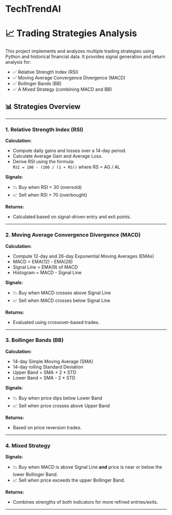 # TechTrendAI

# 📈 Trading Strategies Analysis

This project implements and analyzes multiple trading strategies using Python and historical financial data. It provides signal generation and return analysis for:

- ✅ Relative Strength Index (RSI)
- ✅ Moving Average Convergence Divergence (MACD)
- ✅ Bollinger Bands (BB)
- ✅ A Mixed Strategy (combining MACD and BB)

## 📊 Strategies Overview

---

### 1. **Relative Strength Index (RSI)**

**Calculation:**
- Compute daily gains and losses over a 14-day period.
- Calculate Average Gain and Average Loss.
- Derive RSI using the formula:  
  `RSI = 100 - (100 / (1 + RS))` where RS = AG / AL

**Signals:**
- 📉 Buy when RSI < 30 (oversold)
- 📈 Sell when RSI > 70 (overbought)

**Returns:**
- Calculated based on signal-driven entry and exit points.

---

### 2. **Moving Average Convergence Divergence (MACD)**

**Calculation:**
- Compute 12-day and 26-day Exponential Moving Averages (EMAs)
- MACD = EMA(12) - EMA(26)
- Signal Line = EMA(9) of MACD
- Histogram = MACD - Signal Line

**Signals:**
- 📉 Buy when MACD crosses above Signal Line
- 📈 Sell when MACD crosses below Signal Line

**Returns:**
- Evaluated using crossover-based trades.

---

### 3. **Bollinger Bands (BB)**

**Calculation:**
- 14-day Simple Moving Average (SMA)
- 14-day rolling Standard Deviation
- Upper Band = SMA + 2 * STD
- Lower Band = SMA - 2 * STD

**Signals:**
- 📉 Buy when price dips below Lower Band
- 📈 Sell when price crosses above Upper Band

**Returns:**
- Based on price reversion trades.

---

### 4. **Mixed Strategy**

**Signals:**
- 📉 Buy when MACD is above Signal Line **and** price is near or below the lower Bollinger Band.
- 📈 Sell when price exceeds the upper Bollinger Band.

**Returns:**
- Combines strengths of both indicators for more refined entries/exits.

---



